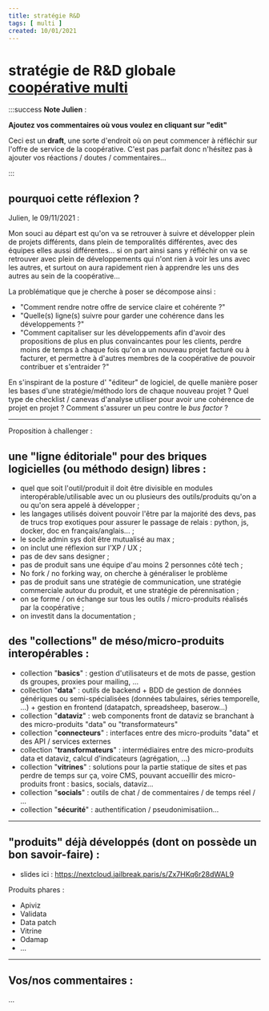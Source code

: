 ```yaml
---
title: stratégie R&D 
tags: [ multi ]
created: 10/01/2021
---
```




# stratégie de R&D globale [coopérative multi](https://hackmd.io/@jailbreak/multi)

:::success
**Note Julien** : 

**Ajoutez vos commentaires où vous voulez en cliquant sur "edit"**

Ceci est un **draft**, une sorte d'endroit où on peut commencer à réfléchir sur l'offre de service de la coopérative. C'est pas parfait donc n'hésitez pas à ajouter vos réactions / doutes / commentaires... 


::: 

## pourquoi cette réflexion ?

Julien, le 09/11/2021 :

Mon souci au départ est qu'on va se retrouver à suivre et développer plein de projets différents, dans plein de temporalités différentes, avec des équipes elles aussi différentes... si on part ainsi sans y réfléchir on va se retrouver avec plein de développements qui n'ont rien à voir les uns avec les autres, et surtout on aura rapidement rien à apprendre les uns des autres au sein de la coopérative... 

La problématique que je cherche à poser se décompose ainsi : 

- "Comment rendre notre offre de service claire et cohérente ?"
- "Quelle(s) ligne(s) suivre pour garder une cohérence dans les développements ?"
- "Comment capitaliser sur les développements afin d'avoir des propositions de plus en plus convaincantes pour les clients,  perdre moins de temps à chaque fois qu'on a un nouveau projet facturé ou à facturer, et permettre à d'autres membres de la coopérative de pouvoir contribuer et s'entraider ?"

En s'inspirant de la posture d' "éditeur" de logiciel, de quelle manière poser les bases d'une stratégie/méthodo lors de chaque nouveau projet ? Quel type de checklist / canevas d'analyse utiliser pour avoir une cohérence de projet en projet ? Comment s'assurer un peu contre le *bus factor* ? 

-----

Proposition à challenger : 

## une "ligne éditoriale" pour des briques logicielles (ou méthodo design) libres :

- quel que soit l'outil/produit il doit être divisible en modules interopérable/utilisable avec un ou plusieurs des outils/produits qu'on a ou qu'on sera appelé à développer ;
- les langages utilisés doivent pouvoir l'être par la majorité des devs, pas de trucs trop exotiques pour assurer le passage de relais : python, js, docker, doc en français/anglais... ;
- le socle admin sys doit être mutualisé au max ;
- on inclut une réflexion sur l'XP / UX ;
- pas de dev sans designer ;
- pas de produit sans une équipe d'au moins 2 personnes côté tech ;
- No fork / no forking way, on cherche à généraliser le problème 
- pas de produit sans une stratégie de communication, une stratégie commerciale autour du produit, et une stratégie de pérennisation ;
- on se forme / on échange sur tous les outils / micro-produits réalisés par la coopérative ;
- on investit dans la documentation ;




## des "collections" de méso/micro-produits interopérables :

- collection "**basics**" : gestion d'utilisateurs et de mots de passe, gestion ds groupes, proxies pour mailing, ...
- collection "**data**" : outils de backend + BDD de gestion de données génériques ou semi-spécialisées (données tabulaires, séries temporelle, ...) + gestion en frontend (datapatch, spreadsheep, baserow...)
- collection "**dataviz**" :  web components front de  dataviz se branchant à des micro-produits "data" ou "transformateurs"
- collection "**connecteurs**" :  interfaces entre des micro-produits "data" et des API / services externes
- collection "**transformateurs**" : intermédiaires entre des micro-produits data  et dataviz, calcul d'indicateurs (agrégation, …)
- collection "**vitrines**" : solutions pour la partie statique de sites et pas perdre de temps sur ça, voire CMS, pouvant accueillir des micro-produits front : basics, socials, dataviz...
- collection "**socials**" : outils de chat / de commentaires / de temps réel / ...
- collection "**sécurité**" : authentification / pseudonimisatiion...


----
## "produits" déjà développés (dont on possède un bon savoir-faire) : 

- slides ici : https://nextcloud.jailbreak.paris/s/Zx7HKq6r28dWAL9

Produits phares : 
- Apiviz
- Validata
- Data patch
- Vitrine
- Odamap
- ...


------

## Vos/nos commentaires : 

...
